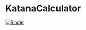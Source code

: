 # KatanaCalculator

[![Binder](https://mybinder.org/badge_logo.svg)](https://mybinder.org/v2/gh/SpencerRW117/KatanaCalculator/HEAD?urlpath=https%3A%2F%2Fgithub.com%2FSpencerRW117%2FKatanaCalculator%2Fblob%2Fmain%2Fkatana_calc.ipynb)

